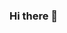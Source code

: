 ### Hi there 👋

<!--
- 🔭 I’m currently working on Cloud Technology
- 🌱 I’m currently learning Software Development
- 🤔 I’m looking for help with Web Development
-->
